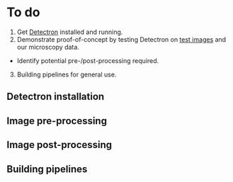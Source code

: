 # To do
1. Get [Detectron](https://github.com/facebookresearch/Detectron/) installed and running.
2. Demonstrate proof-of-concept by testing Detectron on [test images](http://cocodataset.org/#download) and our microscopy data.
  - Identify potential pre-/post-processing required.
3. Building pipelines for general use.

## Detectron installation

## Image pre-processing

## Image post-processing

## Building pipelines
